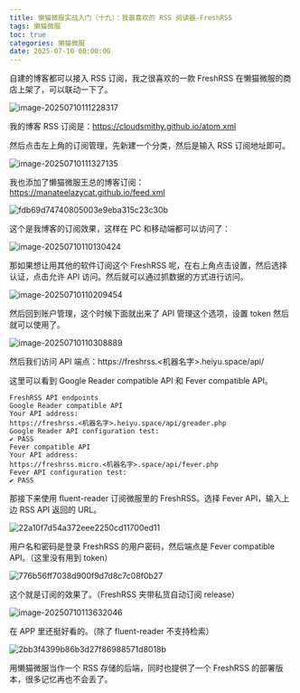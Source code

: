 ```yaml
---
title: 懒猫微服实战入门（十九）：我最喜欢的 RSS 阅读器-FreshRSS
tags: 懒猫微服
toc: true
categories: 懒猫微服
date: 2025-07-10 00:00:00
---
```


自建的博客都可以接入 RSS 订阅，我之很喜欢的一款 FreshRSS 在懒猫微服的商店上架了，可以联动一下了。

![image-20250710111228317](https://raw.githubusercontent.com/cloudsmithy/picgo-imh/master/image-20250710111228317.png)

我的博客 RSS 订阅是：https://cloudsmithy.github.io/atom.xml

然后点击左上角的订阅管理，先新建一个分类，然后是输入 RSS 订阅地址即可。

<!-- more -->

![image-20250710111327135](https://raw.githubusercontent.com/cloudsmithy/picgo-imh/master/image-20250710111327135.png)

我也添加了懒猫微服王总的博客订阅：https://manateelazycat.github.io/feed.xml

![fdb69d74740805003e9eba315c23c30b](https://raw.githubusercontent.com/cloudsmithy/picgo-imh/master/fdb69d74740805003e9eba315c23c30b.png)

这个是我博客的订阅效果，这样在 PC 和移动端都可以访问了：

![image-20250710110130424](https://raw.githubusercontent.com/cloudsmithy/picgo-imh/master/image-20250710110130424.png)

那如果想让用其他的软件订阅这个 FreshRSS 呢，在右上角点击设置，然后选择认证，点击允许 API 访问。然后就可以通过抓数据的方式进行访问。

![image-20250710110209454](https://raw.githubusercontent.com/cloudsmithy/picgo-imh/master/image-20250710110209454.png)

然后回到账户管理，这个时候下面就出来了 API 管理这个选项，设置 token 然后就可以使用了。

![image-20250710110308889](https://raw.githubusercontent.com/cloudsmithy/picgo-imh/master/image-20250710110308889.png)

然后我们访问 API 端点：https://freshrss.<机器名字>.heiyu.space/api/

这里可以看到 Google Reader compatible API 和 Fever compatible API。

```
FreshRSS API endpoints
Google Reader compatible API
Your API address:
https://freshrss.<机器名字>.heiyu.space/api/greader.php
Google Reader API configuration test:
✔️ PASS
Fever compatible API
Your API address:
https://freshrss.micro.<机器名字>.space/api/fever.php
Fever API configuration test:
✔️ PASS
```

那接下来使用 fluent-reader 订阅微服里的 FreshRSS。选择 Fever API，输入上边 RSS API 返回的 URL。

![22a10f7d54a372eee2250cd11700ed11](https://raw.githubusercontent.com/cloudsmithy/picgo-imh/master/22a10f7d54a372eee2250cd11700ed11.png)

用户名和密码是登录 FreshRSS 的用户密码，然后端点是 Fever compatible API。（这里没有用到 token）

![776b56ff7038d900f9d7d8c7c08f0b27](https://raw.githubusercontent.com/cloudsmithy/picgo-imh/master/776b56ff7038d900f9d7d8c7c08f0b27.png)

这个就是订阅的效果了。（FreshRSS 夹带私货自动订阅 release）

![image-20250710113632046](https://raw.githubusercontent.com/cloudsmithy/picgo-imh/master/image-20250710113632046.png)

在 APP 里还挺好看的。（除了 fluent-reader 不支持检索）

![2bb3f4399b86b3d27f86988571d8018b](https://raw.githubusercontent.com/cloudsmithy/picgo-imh/master/2bb3f4399b86b3d27f86988571d8018b.png)

用懒猫微服当作一个 RSS 存储的后端，同时也提供了一个 FreshRSS 的部署版本，很多记忆再也不会丢了。
